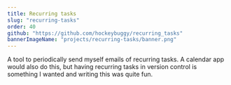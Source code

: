 ```yaml
---
title: Recurring tasks
slug: "recurring-tasks"
order: 40
github: "https://github.com/hockeybuggy/recurring_tasks"
bannerImageName: "projects/recurring-tasks/banner.png"
---
```


A tool to periodically send myself emails of recurring tasks. A calendar app
would also do this, but having recurring tasks in version control is something
I wanted and writing this was quite fun.

<!-- excerpt -->

